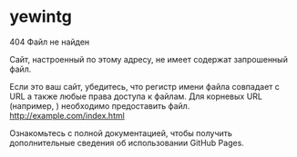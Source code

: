 # yewintg
404
Файл не найден

Сайт, настроенный по этому адресу, не имеет содержат запрошенный файл.

Если это ваш сайт, убедитесь, что регистр имени файла совпадает с URL а также любые права доступа к файлам.
Для корневых URL (например, ) необходимо предоставить файл. http://example.com/index.html

Ознакомьтесь с полной документацией, чтобы получить дополнительные сведения об использовании GitHub Pages.
